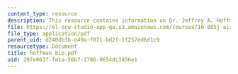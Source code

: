 ```yaml
---
content_type: resource
description: This resource contains information on Dr. Jeffrey A. Hoffman.
file: https://ol-ocw-studio-app-qa.s3.amazonaws.com/courses/16-885j-aircraft-systems-engineering-fall-2005/207e063ffe1a56b717869654dc3856e1_hoffman_bio.pdf
file_type: application/pdf
parent_uid: d240db3b-e49a-f071-bd2f-1f257ed6d1c9
resourcetype: Document
title: hoffman_bio.pdf
uid: 207e063f-fe1a-56b7-1786-9654dc3856e1
---
```

